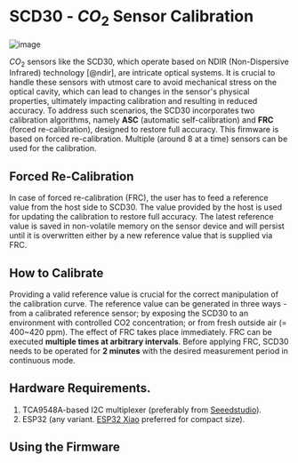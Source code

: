 # SCD30 - $CO_2$ Sensor Calibration 

![image](https://github.com/prasannaad/SCD30-Forced-Calibration-Server/assets/70738433/ae125eaa-394a-4c06-8c87-1e891a9891a1)

$CO_2$ sensors like the SCD30, which operate based on NDIR (Non-Dispersive Infrared) technology [@ndir], are intricate optical systems. 
It is crucial to handle these sensors with utmost care to avoid mechanical stress on the optical cavity, which can lead to changes in the sensor's physical properties, ultimately impacting calibration and resulting in reduced accuracy. To address such scenarios, the SCD30 incorporates two calibration algorithms, namely **ASC** (automatic self-calibration) and **FRC** (forced re-calibration), designed to restore full accuracy. This firmware is based on forced re-calibration. Multiple (around 8 at a time) sensors can be used for the calibration. 


## Forced Re-Calibration

In case of forced re-calibration (FRC), the user has to feed a reference value from the host side to SCD30. The value provided by the host is used for updating the calibration to restore full accuracy. The latest reference value is saved in non-volatile memory on the sensor device and will persist until it is overwritten either by a new reference value that is supplied via FRC.


## How to Calibrate

Providing a valid reference value is crucial for the correct manipulation of the calibration curve. The reference value can be generated in three ways - from a calibrated reference sensor; by exposing the SCD30 to an
environment with controlled CO2 concentration; or from fresh outside air (= 400~420 ppm). The effect of FRC takes place immediately. FRC can be executed **multiple times at arbitrary intervals**. Before applying FRC, SCD30 needs to be operated for **2 minutes** with the desired measurement period in continuous mode.


## Hardware Requirements.
1. TCA9548A-based I2C multiplexer (preferably from [Seeedstudio](https://www.seeedstudio.com/Grove-8-Channel-I2C-Hub-TCA9548A-p-4398.html)).
2. ESP32 (any variant. [ESP32 Xiao](https://www.seeedstudio.com/Seeed-XIAO-ESP32C3-p-5431.html?queryID=0ed4f7c78acc6053be3f599cb81fd784&objectID=5431&indexName=bazaar_retailer_products) preferred for compact size).

## Using the Firmware


